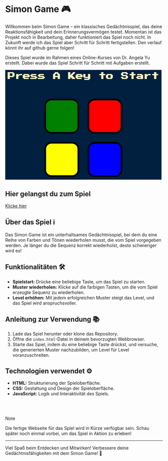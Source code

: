# Simon Game 🎮

Willkommen beim Simon Game – ein klassisches Gedächtnisspiel, das deine Reaktionsfähigkeit und dein Erinnerungsvermögen testet. Momentan ist das Projekt noch in Bearbeitung, daher funktioniert das Spiel noch nicht. In Zukunft werde ich das Spiel aber Schritt für Schritt fertigstellen. Den verlauf könnt ihr auf github gerne folgen! 

Dieses Spiel wurde im Rahmen eines Online-Kurses von Dr. Angela Yu erstellt. Dabei wurde das Spiel Schritt für Schritt mit Aufgaben erstellt.

<picture>
  <img alt="Screenshot vom Spiel" src="https://raw.githubusercontent.com/YalcinKurt89/The_Simon_Game/main/images/Screenshot.jpg" width="500">
</picture>


## Hier gelangst du zum Spiel
[Klicke hier](https://yalcinkurt89.github.io/The_Simon_Game/)


## Über das Spiel ℹ️

Das Simon Game ist ein unterhaltsames Gedächtnisspiel, bei dem du eine Reihe von Farben und Tönen wiederholen musst, die vom Spiel vorgegeben werden. Je länger du die Sequenz korrekt wiederholst, desto schwieriger wird es!


## Funktionalitäten 🛠️

- **Spielstart:** Drücke eine beliebige Taste, um das Spiel zu starten.
- **Muster wiederholen:** Klicke auf die farbigen Tasten, um die vom Spiel erzeugte Sequenz zu wiederholen.
- **Level erhöhen:** Mit jedem erfolgreichen Muster steigt das Level, und das Spiel wird anspruchsvoller.


## Anleitung zur Verwendung 📚

1. Lade das Spiel herunter oder klone das Repository.
2. Öffne die `index.html`-Datei in deinem bevorzugten Webbrowser.
3. Starte das Spiel, indem du eine beliebige Taste drückst, und versuche, die generierten Muster nachzubilden, um Level für Level voranzuschreiten.


## Technologien verwendet ⚙️

- **HTML:** Strukturierung der Spieloberfläche.
- **CSS:** Gestaltung und Design der Spieloberfläche.
- **JavaScript:** Logik und Interaktivität des Spiels.

<br>
<br>

> [!NOTE]
> Die fertige Webseite für das Spiel wird in Kürze verfügbar sein.
> Schau später noch einmal vorbei, um das Spiel in Aktion zu erleben!


---

Viel Spaß beim Entdecken und Mitwirken! Verbessere deine Gedächtnisfähigkeiten mit dem Simon Game! 🌟
